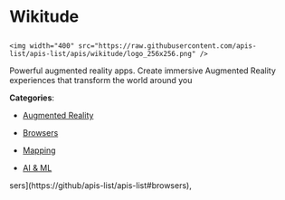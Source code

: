 # Wikitude<p align="center">
    <img width="400" src="https://raw.githubusercontent.com/apis-list/apis-list/apis/wikitude/logo_256x256.png" />
</p>

Powerful augmented reality apps. Create immersive Augmented Reality experiences that transform the world around you

**Categories**:

- [Augmented Reality](https://github/apis-list/apis-list#augmented-reality)

- [Browsers](https://github/apis-list/apis-list#browsers)

- [Mapping](https://github/apis-list/apis-list#mapping)

- [AI & ML](https://github/apis-list/apis-list#ai-and-ml)





sers](https://github/apis-list/apis-list#browsers),


